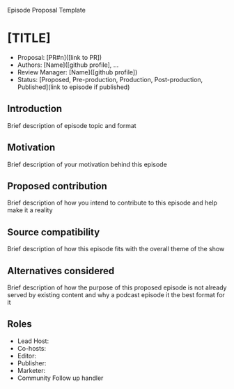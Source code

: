 Episode Proposal Template

# [TITLE]

* Proposal: [PR#n]([link to PR])
* Authors: [Name]([github profile], ...
* Review Manager: [Name]([github profile])
* Status: [Proposed, Pre-production, Production, Post-production, Published](link to episode if published)

## Introduction

Brief description of episode topic and format

## Motivation

Brief description of your motivation behind this episode

## Proposed contribution

Brief description of how you intend to contribute to this episode and help make it a reality

## Source compatibility

Brief description of how this episode fits with the overall theme of the show

## Alternatives considered

Brief description of how the purpose of this proposed episode is not already served by existing content and why a podcast episode it the best format for it   

## Roles

- Lead Host:
- Co-hosts:
- Editor:
- Publisher:
- Marketer:
- Community Follow up handler
